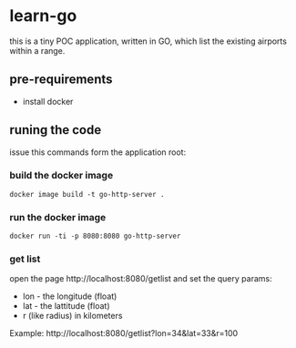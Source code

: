 # learn-go
this is a tiny POC application, written in GO, which list the existing airports within a range.

## pre-requirements
- install docker

## runing the code
issue this commands form the application root:

### build the docker image
`docker image build -t go-http-server .`

### run the docker image
`docker run -ti -p 8080:8080 go-http-server`

### get list
open the page http://localhost:8080/getlist and set the query params:
- lon - the longitude (float)
- lat - the lattitude (float)
- r (like radius) in kilometers

Example:
http://localhost:8080/getlist?lon=34&lat=33&r=100
